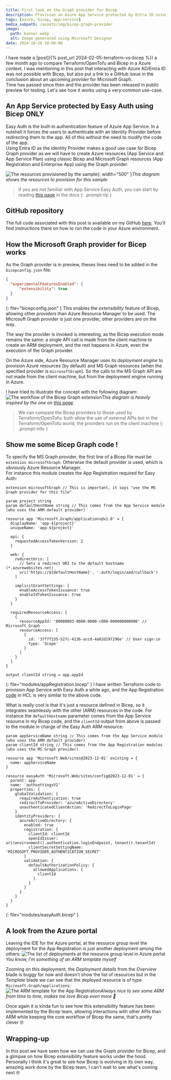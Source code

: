 ```yaml
---
title: First look on the Graph provider for Bicep
description: Provision an Azure App Service protected by Entra ID using Bicep only.
tags: [azure, bicep, app-service]
media_subpath: /assets/img/bicep-graph-provider
image:
  path: banner.webp
  alt: Image generated using Microsoft Designer
date: 2024-10-26 10:00:00
---
```


I have made a [post]({% post_url 2024-02-05-terraform-vs-bicep %}) a few month ago to compare Terraform/OpenTofu and Bicep in a Azure context. I was mentioning in this post that interacting with Azure AD/Entra ID was not possible with Bicep, but also put a link to a GitHub issue in the conclusion about an upcoming _provider_ for Microsoft Graph.  
Time has passed since then and the provider has been released in public preview for testing. Let's see how it works using a very common use-case.

## An App Service protected by Easy Auth using Bicep ONLY
Easy Auth is the built-in authentication feature of Azure App Service. In a nutshell it forces the users to authenticate with an Identity Provider before redirecting them to the app. All of this without the need to modify the code of the app.  
Using Entra ID as the Identity Provider makes a good use case for Bicep Graph provider as we will have to create Azure resources (App Service and App Service Plan) using _classic_ Bicep and Microsoft Graph resources (App Registration and Enterprise App) using the Graph provider.

![The resources provisioned by the sample](resources.webp){: width="500" }_This diagram shows the resources to provision for this sample_

> If you are not familiar with App Service Easy Auth, you can start by reading [this page](https://learn.microsoft.com/en-us/azure/app-service/overview-authentication-authorization) in the docs
{: .prompt-tip }

## GitHub repository
The full code associated with this post is available on my GitHub [here](https://github.com/xaviermignot/bicep-app-service-easy-auth). You'll find instructions there on how to run the code in your Azure environment.  

## How the Microsoft Graph provider for Bicep works
As the Graph provider is in preview, theses lines need to be added in the `bicepconfig.json` file:
```json
{
  "experimentalFeaturesEnabled": {
      "extensibility": true
  }
}
```
{: file="bicepconfig.json" }
This enables the _extensibility_ feature of Bicep, allowing other _providers_ than Azure Resource Manager to be used. The Microsoft Graph provider is just one provider, other providers are on the way.  

The way the provider is invoked is interesting, as the Bicep execution mode remains the same: a single API call is made from the client machine to create an ARM deployment, and the rest happens in Azure, even the execution of the Graph provider.  

On the Azure side, Azure Resource Manager uses its _deployment engine_ to provision Azure resources (by default) and MS Graph resources (when the specified provider is `microsoftGraph`). So the calls to the MS Graph API are not made from the client machine, but from the deployment engine running in Azure.  

I have tried to illustrate the concept with the following diagram:
![The workflow of the Bicep Graph extension](/workflow.webp)_This diagram is heavily inspired by the one on [this page](https://learn.microsoft.com/en-us/graph/templates/overview-bicep-templates-for-graph)_

> We can compare the Bicep providers to those used by Terraform/OpenTofu: both allow the use of external APIs but in the Terraform/OpenTofu world, the providers run on the client machine
{: .prompt-info }

## Show me some Bicep Graph code !
To specify the MS Graph provider, the first line of a Bicep file must be `extension microsoftGraph`. Otherwise the default provider is used, which is obviously Azure Resource Manager.  
For instance this module creates the App Registration required for Easy Auth:
```
extension microsoftGraph // This is important, it says "use the MS Graph provider for this file"

param project string
param defaultHostName string // This comes from the App Service module (who uses the ARM default provider)

resource app 'Microsoft.Graph/applications@v1.0' = {
  displayName: 'app-${project}'
  uniqueName: 'app-${project}'

  api: {
    requestedAccessTokenVersion: 2
  }

  web: {
    redirectUris: [
      // Sets a redirect URI to the default hostname (*.azurewebsites.net)
      uri('https://${defaultHostName}', '.auth/login/aad/callback')
    ]

    implicitGrantSettings: {
      enableAccessTokenIssuance: true
      enableIdTokenIssuance: true
    }
  }

  requiredResourceAccess: [
    {
      resourceAppId: '00000003-0000-0000-c000-000000000000' // Microsoft Graph
      resourceAccess: [
        {
          id: '37f7f235-527c-4136-accd-4a02d197296e' // User sign-in
          type: 'Scope'
        }
      ]
    }
  ]
}

output clientId string = app.appId
```
{: file="modules/appRegistration.bicep" }
I have written Terraform code to provision App Service with Easy Auth a while ago, and the App Registration [code](https://github.com/xaviermignot/tf-general-poc/blob/main/eng/tf/appgw-app-service-easy-auth/az-ad.tf) in HCL is very similar to the above code.  

What is really cool is that it's just a resource defined in Bicep, so it integrates seamlessly with the other (ARM) resources in the code. For instance the `defaultHostname` parameter comes from the App Service resource in my Bicep code, and the `clientId` output from above is passed to the module in charge of the Easy Auth ARM resource:
```
param appServiceName string // This comes from the App Service module (who uses the ARM default provider)
param clientId string // This comes from the App Registration modules (who uses the MS Graph provider)

resource app 'Microsoft.Web/sites@2023-12-01' existing = {
  name: appServiceName
}

resource easyAuth 'Microsoft.Web/sites/config@2023-12-01' = {
  parent: app
  name: 'authsettingsV2'
  properties: {
    globalValidation: {
      requireAuthentication: true
      redirectToProvider: 'azureActiveDirectory'
      unauthenticatedClientAction: 'RedirectToLoginPage'
    }
    identityProviders: {
      azureActiveDirectory: {
        enabled: true
        registration: {
          clientId: clientId
          openIdIssuer: uri(environment().authentication.loginEndpoint, tenant().tenantId)
          clientSecretSettingName: 'MICROSOFT_PROVIDER_AUTHENTICATION_SECRET'
        }
        validation: {
          defaultAuthorizationPolicy: {
            allowedApplications: [
              clientId
            ]
          }
        }
      }
    }
  }
}
```
{: file="modules/easyAuth.bicep" }

## A look from the Azure portal
Leaving the IDE for the Azure portal, at the resource group level the deployment for the App Registration is just another deployment among the others:
![The list of deployments at the resource group level in Azure portal](portal-rg.webp)_You know, I'm something of an ARM template myself_

Zooming on this deployment, the _Deployment details_ from the _Overview_ blade is buggy for now and doesn't show the list of resources but in the _Template_ blade we can see that the deployed resource is of type `Microsoft.Graph/applications`:
![The ARM template for the App Registration](portal-template.webp)_Always nice to see some ARM from time to time, makes me love Bicep even more 💖_

Once again it is kinda fun to see how this extensibility feature has been implemented by the Bicep team, allowing interactions with other APIs than ARM while keeping the core workflow of Bicep the same, that's pretty clever 🤓

## Wrapping-up
In this post we have seen how we can use the Graph provider for Bicep, and a glimpse on how Bicep extensibility feature works under the hood. Personally I think it's great to see how Bicep is evolving in its own way, amazing work done by the Bicep team, I can't wait to see what's coming next 🤓
